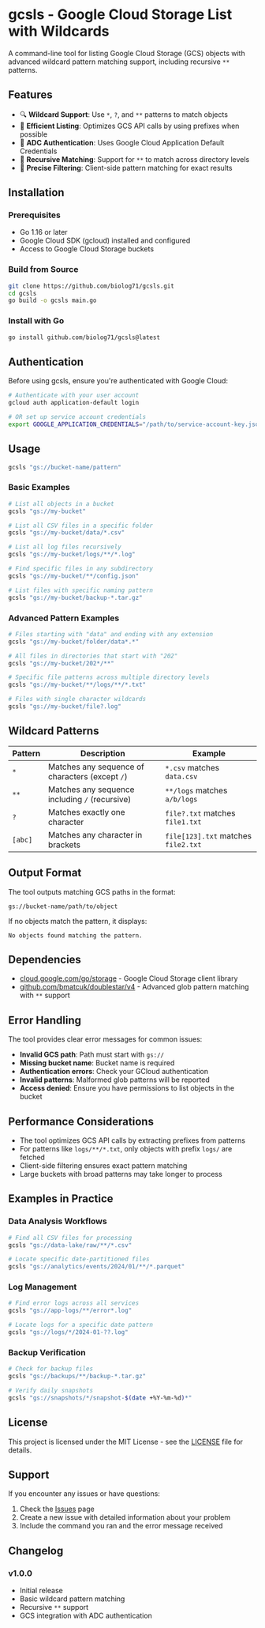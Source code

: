 # gcsls - Google Cloud Storage List with Wildcards

A command-line tool for listing Google Cloud Storage (GCS) objects with advanced wildcard pattern matching support, including recursive `**` patterns.

## Features

- 🔍 **Wildcard Support**: Use `*`, `?`, and `**` patterns to match objects
- 🚀 **Efficient Listing**: Optimizes GCS API calls by using prefixes when possible
- 🔐 **ADC Authentication**: Uses Google Cloud Application Default Credentials
- 📁 **Recursive Matching**: Support for `**` to match across directory levels
- 🎯 **Precise Filtering**: Client-side pattern matching for exact results

## Installation

### Prerequisites

- Go 1.16 or later
- Google Cloud SDK (gcloud) installed and configured
- Access to Google Cloud Storage buckets

### Build from Source

```bash
git clone https://github.com/biolog71/gcsls.git
cd gcsls
go build -o gcsls main.go
```

### Install with Go

```bash
go install github.com/biolog71/gcsls@latest
```

## Authentication

Before using gcsls, ensure you're authenticated with Google Cloud:

```bash
# Authenticate with your user account
gcloud auth application-default login

# OR set up service account credentials
export GOOGLE_APPLICATION_CREDENTIALS="/path/to/service-account-key.json"
```

## Usage

```bash
gcsls "gs://bucket-name/pattern"
```

### Basic Examples

```bash
# List all objects in a bucket
gcsls "gs://my-bucket"

# List all CSV files in a specific folder
gcsls "gs://my-bucket/data/*.csv"

# List all log files recursively
gcsls "gs://my-bucket/logs/**/*.log"

# Find specific files in any subdirectory
gcsls "gs://my-bucket/**/config.json"

# List files with specific naming pattern
gcsls "gs://my-bucket/backup-*.tar.gz"
```

### Advanced Pattern Examples

```bash
# Files starting with "data" and ending with any extension
gcsls "gs://my-bucket/folder/data*.*"

# All files in directories that start with "202"
gcsls "gs://my-bucket/202*/**"

# Specific file patterns across multiple directory levels
gcsls "gs://my-bucket/**/logs/**/*.txt"

# Files with single character wildcards
gcsls "gs://my-bucket/file?.log"
```

## Wildcard Patterns

| Pattern | Description | Example |
|---------|-------------|---------|
| `*` | Matches any sequence of characters (except `/`) | `*.csv` matches `data.csv` |
| `**` | Matches any sequence including `/` (recursive) | `**/logs` matches `a/b/logs` |
| `?` | Matches exactly one character | `file?.txt` matches `file1.txt` |
| `[abc]` | Matches any character in brackets | `file[123].txt` matches `file2.txt` |

## Output Format

The tool outputs matching GCS paths in the format:
```
gs://bucket-name/path/to/object
```

If no objects match the pattern, it displays:
```
No objects found matching the pattern.
```

## Dependencies

- [cloud.google.com/go/storage](https://pkg.go.dev/cloud.google.com/go/storage) - Google Cloud Storage client library
- [github.com/bmatcuk/doublestar/v4](https://pkg.go.dev/github.com/bmatcuk/doublestar/v4) - Advanced glob pattern matching with `**` support

## Error Handling

The tool provides clear error messages for common issues:

- **Invalid GCS path**: Path must start with `gs://`
- **Missing bucket name**: Bucket name is required
- **Authentication errors**: Check your GCloud authentication
- **Invalid patterns**: Malformed glob patterns will be reported
- **Access denied**: Ensure you have permissions to list objects in the bucket

## Performance Considerations

- The tool optimizes GCS API calls by extracting prefixes from patterns
- For patterns like `logs/**/*.txt`, only objects with prefix `logs/` are fetched
- Client-side filtering ensures exact pattern matching
- Large buckets with broad patterns may take longer to process

## Examples in Practice

### Data Analysis Workflows
```bash
# Find all CSV files for processing
gcsls "gs://data-lake/raw/**/*.csv"

# Locate specific date-partitioned files
gcsls "gs://analytics/events/2024/01/**/*.parquet"
```

### Log Management
```bash
# Find error logs across all services
gcsls "gs://app-logs/**/error*.log"

# Locate logs for a specific date pattern
gcsls "gs://logs/*/2024-01-??.log"
```

### Backup Verification
```bash
# Check for backup files
gcsls "gs://backups/**/backup-*.tar.gz"

# Verify daily snapshots
gcsls "gs://snapshots/*/snapshot-$(date +%Y-%m-%d)*"
```

## License

This project is licensed under the MIT License - see the [LICENSE](LICENSE) file for details.

## Support

If you encounter any issues or have questions:

1. Check the [Issues](https://github.com/biolog71/gcsls/issues) page
2. Create a new issue with detailed information about your problem
3. Include the command you ran and the error message received

## Changelog

### v1.0.0
- Initial release
- Basic wildcard pattern matching
- Recursive `**` support
- GCS integration with ADC authentication